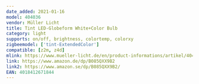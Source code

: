```yaml
---
date_added: 2021-01-16
model: 404036
vendor: Müller Licht 
title: Tint LED-Globeform White+Color Bulb
category: light
supports: on/off, brightness, colortemp, colorxy
zigbeemodel: ['tint-ExtendedColor']
compatible: [z2m, z4d]
mlink: https://www.mueller-licht.de/en/product-informations/artikel/404036/
link: https://www.amazon.de/dp/B085QXX9B2
link2: https://www.amazon.se/dp/B085QXX9B2/
EAN: 4018412671844
---
```


